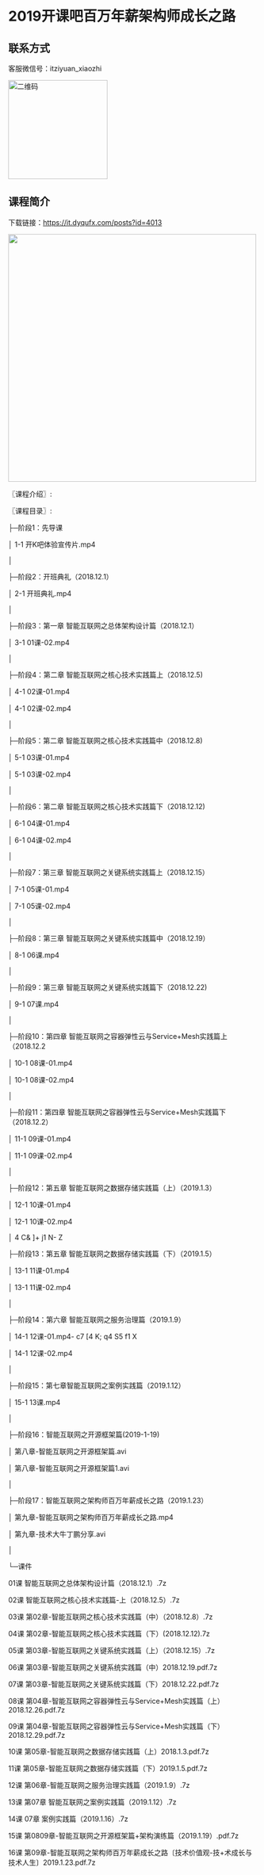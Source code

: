 # 2019开课吧百万年薪架构师成长之路

## 联系方式

客服微信号：itziyuan_xiaozhi

<img src="https://ziyuanyun.oss-cn-guangzhou.aliyuncs.com/common/20240614073449/666b82192834a.jpg" width="200" height="200" alt="二维码">

## 课程简介

下载链接：https://it.dyqufx.com/posts?id=4013

<img src="https://ziyuanyun.oss-cn-guangzhou.aliyuncs.com/yun/20240515185546/664494b25e8b2.jpg" width="500" alt="">

  〖课程介绍〗:

 〖课程目录〗:

 ├─阶段1：先导课

 │ 1-1 开K吧体验宣传片.mp4

 │

 ├─阶段2：开班典礼（2018.12.1）

 │ 2-1 开班典礼.mp4

 │

 ├─阶段3：第一章 智能互联网之总体架构设计篇（2018.12.1）

 │ 3-1 01课-02.mp4

 │

 ├─阶段4：第二章 智能互联网之核心技术实践篇上（2018.12.5)

 │ 4-1 02课-01.mp4

 │ 4-1 02课-02.mp4

 │

 ├─阶段5：第二章 智能互联网之核心技术实践篇中（2018.12.8)

 │ 5-1 03课-01.mp4

 │ 5-1 03课-02.mp4

 │

 ├─阶段6：第二章 智能互联网之核心技术实践篇下（2018.12.12)

 │ 6-1 04课-01.mp4

 │ 6-1 04课-02.mp4

 │

 ├─阶段7：第三章 智能互联网之关键系统实践篇上（2018.12.15）

 │ 7-1 05课-01.mp4

 │ 7-1 05课-02.mp4

 │

 ├─阶段8：第三章 智能互联网之关键系统实践篇中（2018.12.19）

 │ 8-1 06课.mp4

 │

 ├─阶段9：第三章 智能互联网之关键系统实践篇下（2018.12.22)

 │ 9-1 07课.mp4

 │

 ├─阶段10：第四章 智能互联网之容器弹性云与Service+Mesh实践篇上（2018.12.2

 │ 10-1 08课-01.mp4

 │ 10-1 08课-02.mp4

 │

 ├─阶段11：第四章 智能互联网之容器弹性云与Service+Mesh实践篇下（2018.12.2）

 │ 11-1 09课-01.mp4

 │ 11-1 09课-02.mp4

 │

 ├─阶段12：第五章 智能互联网之数据存储实践篇（上）（2019.1.3）

 │ 12-1 10课-01.mp4

 │ 12-1 10课-02.mp4

 │ 4 C&amp; ]+ j1 N- Z

 ├─阶段13：第五章 智能互联网之数据存储实践篇（下）（2019.1.5）

 │ 13-1 11课-01.mp4

 │ 13-1 11课-02.mp4

 │

 ├─阶段14：第六章 智能互联网之服务治理篇（2019.1.9）

 │ 14-1 12课-01.mp4- c7 [4 K; q4 S5 f1 X

 │ 14-1 12课-02.mp4

 │

 ├─阶段15：第七章智能互联网之案例实践篇（2019.1.12）

 │ 15-1 13课.mp4

 │

 ├─阶段16：智能互联网之开源框架篇(2019-1-19)

 │ 第八章-智能互联网之开源框架篇.avi

 │ 第八章-智能互联网之开源框架篇1.avi

 │

 ├─阶段17：智能互联网之架构师百万年薪成长之路（2019.1.23）

 │ 第九章-智能互联网之架构师百万年薪成长之路.mp4

 │ 第九章-技术大牛丁鹏分享.avi

 │

 └─课件

 01课 智能互联网之总体架构设计篇（2018.12.1）.7z

 02课 智能互联网之核心技术实践篇-上（2018.12.5）.7z

 03课 第02章-智能互联网之核心技术实践篇（中）（2018.12.8）.7z

 04课 第02章-智能互联网之核心技术实践篇（下）(2018.12.12).7z

 05课 第03章-智能互联网之关键系统实践篇（上）（2018.12.15）.7z

 06课 第03章-智能互联网之关键系统实践篇（中）2018.12.19.pdf.7z

 07课 第03章-智能互联网之关键系统实践篇（下）2018.12.22.pdf.7z

 08课 第04章-智能互联网之容器弹性云与Service+Mesh实践篇（上）2018.12.26.pdf.7z

 09课 第04章-智能互联网之容器弹性云与Service+Mesh实践篇（下）2018.12.29.pdf.7z

 10课 第05章-智能互联网之数据存储实践篇（上）2018.1.3.pdf.7z

 11课 第05章-智能互联网之数据存储实践篇（下）2019.1.5.pdf.7z

 12课 第06章-智能互联网之服务治理实践篇（2019.1.9）.7z

 13课 第07章 智能互联网之案例实践篇（2019.1.12）.7z

 14课 07章 案例实践篇（2019.1.16）.7z

 15课 第0809章-智能互联网之开源框架篇+架构演练篇（2019.1.19）.pdf.7z

 16课 第09章-智能互联网之架构师百万年薪成长之路〔技术价值观-技+术成长与技术人生〕2019.1.23.pdf.7z

  